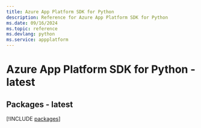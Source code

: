 ```yaml
---
title: Azure App Platform SDK for Python
description: Reference for Azure App Platform SDK for Python
ms.date: 09/16/2024
ms.topic: reference
ms.devlang: python
ms.service: appplatform
---
```

# Azure App Platform SDK for Python - latest
## Packages - latest
[!INCLUDE [packages](app-platform-index.md)]